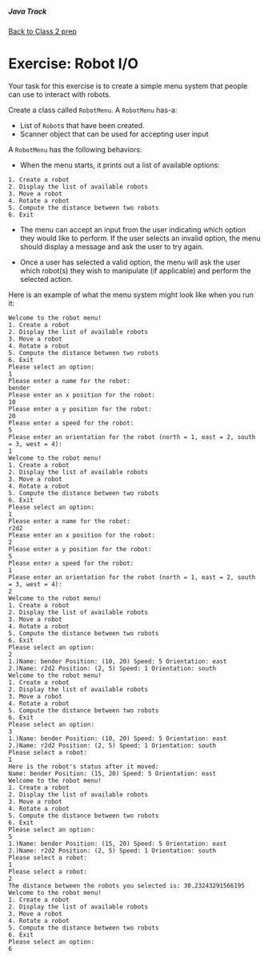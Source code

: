 ##### Java Track

[Back to Class 2 prep](../../class2-prep)


# Exercise: Robot I/O

Your task for this exercise is to create a simple menu system that people can use to interact with robots.

Create a class called `RobotMenu`. A `RobotMenu` has-a:

* List of `Robot`s that have been created.
* Scanner object that can be used for accepting user input

A `RobotMenu` has the following behaviors:

* When the menu starts, it prints out a list of available options:

```nohighlight
1. Create a robot
2. Display the list of available robots
3. Move a robot
4. Rotate a robot
5. Compute the distance between two robots
6. Exit
```

* The menu can accept an input from the user indicating which option they would like to perform. If the user selects an invalid option, the menu should display a message and ask the user to try again.

* Once a user has selected a valid option, the menu will ask the user which robot(s) they wish to manipulate (if applicable) and perform the selected action.

Here is an example of what the menu system might look like when you run it:

```nohighlight
Welcome to the robot menu!
1. Create a robot
2. Display the list of available robots
3. Move a robot
4. Rotate a robot
5. Compute the distance between two robots
6. Exit
Please select an option: 
1
Please enter a name for the robot: 
bender
Please enter an x position for the robot: 
10
Please enter a y position for the robot: 
20
Please enter a speed for the robot: 
5
Please enter an orientation for the robot (north = 1, east = 2, south = 3, west = 4): 
1
Welcome to the robot menu!
1. Create a robot
2. Display the list of available robots
3. Move a robot
4. Rotate a robot
5. Compute the distance between two robots
6. Exit
Please select an option: 
1
Please enter a name for the robot: 
r2d2
Please enter an x position for the robot: 
2
Please enter a y position for the robot: 
5
Please enter a speed for the robot: 
1
Please enter an orientation for the robot (north = 1, east = 2, south = 3, west = 4): 
2
Welcome to the robot menu!
1. Create a robot
2. Display the list of available robots
3. Move a robot
4. Rotate a robot
5. Compute the distance between two robots
6. Exit
Please select an option: 
2
1.)Name: bender Position: (10, 20) Speed: 5 Orientation: east
2.)Name: r2d2 Position: (2, 5) Speed: 1 Orientation: south
Welcome to the robot menu!
1. Create a robot
2. Display the list of available robots
3. Move a robot
4. Rotate a robot
5. Compute the distance between two robots
6. Exit
Please select an option: 
3
1.)Name: bender Position: (10, 20) Speed: 5 Orientation: east
2.)Name: r2d2 Position: (2, 5) Speed: 1 Orientation: south
Please select a robot: 
1
Here is the robot's status after it moved:
Name: bender Position: (15, 20) Speed: 5 Orientation: east
Welcome to the robot menu!
1. Create a robot
2. Display the list of available robots
3. Move a robot
4. Rotate a robot
5. Compute the distance between two robots
6. Exit
Please select an option: 
5
1.)Name: bender Position: (15, 20) Speed: 5 Orientation: east
2.)Name: r2d2 Position: (2, 5) Speed: 1 Orientation: south
Please select a robot: 
1
Please select a robot: 
2
The distance between the robots you selected is: 30.23243291566195
Welcome to the robot menu!
1. Create a robot
2. Display the list of available robots
3. Move a robot
4. Rotate a robot
5. Compute the distance between two robots
6. Exit
Please select an option: 
6
```